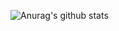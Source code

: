 ![Anurag's github stats](https://github-readme-stats.vercel.app/api?username=rnkjoshi&count_private=true&show_icons=true&theme=dark,prs)
